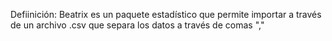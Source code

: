 Defiinición: Beatrix es un paquete estadístico que permite importar a través de un archivo .csv que separa los datos a través de comas ","  